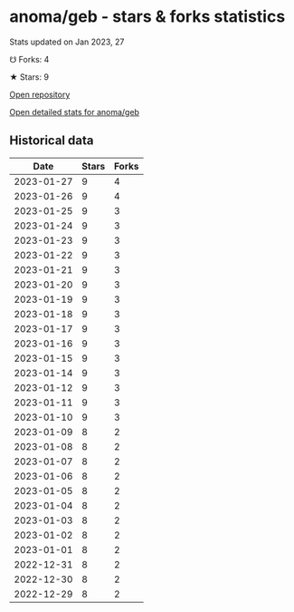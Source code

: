 # anoma/geb - stars & forks statistics

Stats updated on Jan 2023, 27

☋ Forks: 4

★ Stars: 9

[Open repository](https://github.com/anoma/geb)

[Open detailed stats for anoma/geb](https://reviewgithub.com/rep/anoma/geb)

## Historical data
| Date | Stars | Forks |
|------|-------|-------|
| 2023-01-27 | 9 | 4 | 
| 2023-01-26 | 9 | 4 | 
| 2023-01-25 | 9 | 3 | 
| 2023-01-24 | 9 | 3 | 
| 2023-01-23 | 9 | 3 | 
| 2023-01-22 | 9 | 3 | 
| 2023-01-21 | 9 | 3 | 
| 2023-01-20 | 9 | 3 | 
| 2023-01-19 | 9 | 3 | 
| 2023-01-18 | 9 | 3 | 
| 2023-01-17 | 9 | 3 | 
| 2023-01-16 | 9 | 3 | 
| 2023-01-15 | 9 | 3 | 
| 2023-01-14 | 9 | 3 | 
| 2023-01-12 | 9 | 3 | 
| 2023-01-11 | 9 | 3 | 
| 2023-01-10 | 9 | 3 | 
| 2023-01-09 | 8 | 2 | 
| 2023-01-08 | 8 | 2 | 
| 2023-01-07 | 8 | 2 | 
| 2023-01-06 | 8 | 2 | 
| 2023-01-05 | 8 | 2 | 
| 2023-01-04 | 8 | 2 | 
| 2023-01-03 | 8 | 2 | 
| 2023-01-02 | 8 | 2 | 
| 2023-01-01 | 8 | 2 | 
| 2022-12-31 | 8 | 2 | 
| 2022-12-30 | 8 | 2 | 
| 2022-12-29 | 8 | 2 | 

